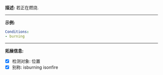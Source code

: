 **描述:** 若正在燃烧.

---

**示例:**

```yaml
Conditions:
- burning
```

---

**拓展信息:**

- [x] 检测对象: 位置
- [x] 别称: isburning isonfire